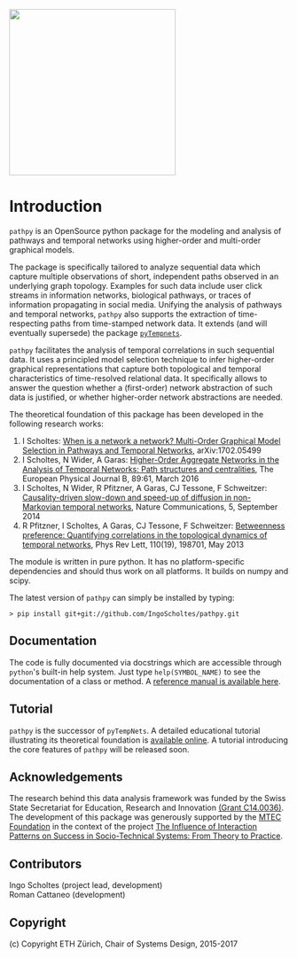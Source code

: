 <img src="https://github.com/IngoScholtes/pathpy/blob/master/pathpy_logo.png" width="300" />

# Introduction

`pathpy` is an OpenSource python package for the modeling and analysis of pathways and temporal networks
using higher-order and multi-order graphical models. 

The package is specifically tailored to analyze sequential data which capture multiple observations of short, independent paths 
observed in an underlying graph topology. Examples for such data include user click streams in information networks,
biological pathways, or traces of information propagating in social media. Unifying the analysis of pathways and temporal networks, 
`pathpy` also supports the extraction of time-respecting paths from time-stamped network data. It extends (and will eventually supersede) 
the package [`pyTempnets`](https://github.com/IngoScholtes/pyTempNets).

`pathpy` facilitates the analysis of temporal correlations in such sequential data. It uses a principled model selection 
technique to infer higher-order graphical representations that capture both topological and temporal 
characteristics of time-resolved relational data. It specifically allows to answer the question whether a (first-order) network
abstraction of such data is justified, or whether higher-order network abstractions are needed. 

The theoretical foundation of this package has been developed in the following research works:

1. I Scholtes: [When is a network a network? Multi-Order Graphical Model Selection in Pathways and Temporal Networks](https://arxiv.org/abs/1702.05499), arXiv:1702.05499
2. I Scholtes, N Wider, A Garas: [Higher-Order Aggregate Networks in the Analysis of Temporal Networks: Path structures and centralities](http://dx.doi.org/10.1140/epjb/e2016-60663-0), The European Physical Journal B, 89:61, March 2016
3. I Scholtes, N Wider, R Pfitzner, A Garas, CJ Tessone, F Schweitzer: [Causality-driven slow-down and speed-up of diffusion in non-Markovian temporal networks](http://www.nature.com/ncomms/2014/140924/ncomms6024/full/ncomms6024.html), Nature Communications, 5, September 2014
4. R Pfitzner, I Scholtes, A Garas, CJ Tessone, F Schweitzer: [Betweenness preference: Quantifying correlations in the topological dynamics of temporal networks](http://journals.aps.org/prl/abstract/10.1103/PhysRevLett.110.198701), Phys Rev Lett, 110(19), 198701, May 2013

The module is written in pure python. It has no platform-specific dependencies and should thus work on all platforms. It builds on numpy and scipy.

The latest version of `pathpy` can simply be installed by typing:

`> pip install git+git://github.com/IngoScholtes/pathpy.git`

## Documentation

The code is fully documented via docstrings which are accessible through `python`'s built-in help system. Just type `help(SYMBOL_NAME)` to see the documentation of a class or method. A [reference manual is available here](https://ingoscholtes.github.io/pathpy/hierarchy.html).

## Tutorial

`pathpy` is the successor of `pyTempNets`. A detailed educational tutorial illustrating its theoretical foundation is [available online](https://www.sg.ethz.ch/team/people/ischoltes/research-insights/temporal-networks-demo/). A tutorial introducing the core features of `pathpy` will be released soon.

## Acknowledgements

The research behind this data analysis framework was funded by the Swiss State Secretariat for Education, Research and Innovation [(Grant C14.0036)](https://www.sg.ethz.ch/projects/seri-information-spaces/). The development of this package was generously supported by the [MTEC Foundation](http://www.mtec.ethz.ch/research/support/MTECFoundation.html) in the context of the project [The Influence of Interaction Patterns on Success in Socio-Technical Systems: From Theory to Practice](https://www.sg.ethz.ch/projects/mtec-interaction-patterns/).

## Contributors

Ingo Scholtes (project lead, development)  
Roman Cattaneo (development)

## Copyright

(c) Copyright ETH Zürich, Chair of Systems Design, 2015-2017
